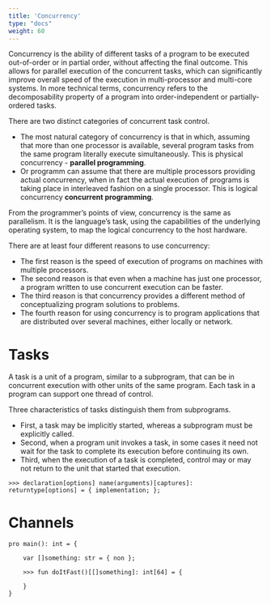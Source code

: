 ```yaml
---
title: 'Concurrency'
type: "docs"
weight: 60
---
```


Concurrency is the ability of different tasks of a program to be executed out-of-order or in partial order, without affecting the final outcome. This allows for parallel execution of the concurrent tasks, which can significantly improve overall speed of the execution in multi-processor and multi-core systems. In more technical terms, concurrency refers to the decomposability property of a program into order-independent or partially-ordered tasks.

There are two distinct categories of concurrent task control. 

- The most natural category of concurrency is that in which, assuming that more than one processor is available, several program tasks from the same program literally execute simultaneously. This is physical concurrency - **parallel programming**. 
- Or programm can assume that there are multiple processors providing actual concurrency, when in fact the actual execution of programs is taking place in interleaved fashion on a single processor. This is logical concurrency **concurrent programming**. 

From the programmer’s points of view, concurrency is the same as parallelism. It is the language’s task, using the capabilities of the underlying operating system, to map the logical concurrency to the host hardware.
 
There are at least four different reasons to use concurrency:
- The first reason is the speed of execution of programs on machines with multiple processors.
- The second reason is that even when a machine has just one processor, a program written to use concurrent execution can be faster.
- The third reason is that concurrency provides a different method of conceptualizing program solutions to problems.
- The fourth reason for using concurrency is to program applications that are distributed over several machines, either locally or network.

# Tasks
A task is a unit of a program, similar to a subprogram, that can be in concurrent execution with other units of the same program. Each task in a program can support one thread of control. 

Three characteristics of tasks distinguish them from subprograms. 
- First, a task may be implicitly started, whereas a subprogram must be explicitly called. 
- Second, when a program unit invokes a task, in some cases it need not wait for the task to complete its execution before continuing its own. 
- Third, when the execution of a task is completed, control may or may not return to the unit that started that execution.

```
>>> declaration[options] name(arguments)[captures]: returntype[options] = { implementation; };
```

# Channels
```
pro main(): int = {

    var []something: str = { non };

    >>> fun doItFast()[[]something]: int[64] = {
        
    }
}
```
